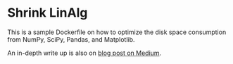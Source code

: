 # Shrink LinAlg
This is a sample Dockerfile on how to optimize the disk space consumption from
NumPy, SciPy, Pandas, and Matplotlib.

An in-depth write up is also on [blog post on Medium](https://medium.com/@szelenka/how-to-shrink-numpy-scipy-pandas-and-matplotlib-for-your-data-product-4ec8d7e86ee4).
